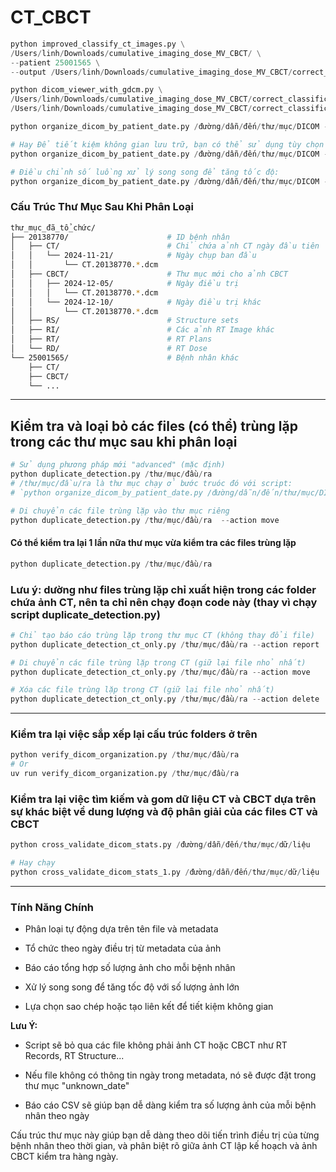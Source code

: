 # CT_CBCT

```python
python improved_classify_ct_images.py \
/Users/linh/Downloads/cumulative_imaging_dose_MV_CBCT/ \
--patient 25001565 \
--output /Users/linh/Downloads/cumulative_imaging_dose_MV_CBCT/correct_classified
```

```python
python dicom_viewer_with_gdcm.py \
/Users/linh/Downloads/cumulative_imaging_dose_MV_CBCT/correct_classification/25001565_ct_planning_files.txt \
/Users/linh/Downloads/cumulative_imaging_dose_MV_CBCT/correct_classification/25001565_cbct_files.txt
```


```python
python organize_dicom_by_patient_date.py /đường/dẫn/đến/thư/mục/DICOM --output /thư/mục/đầu/ra
```

```python
# Hay Để tiết kiệm không gian lưu trữ, bạn có thể sử dụng tùy chọn tạo liên kết (symbolic link):
python organize_dicom_by_patient_date.py /đường/dẫn/đến/thư/mục/DICOM --output /thư/mục/đầu/ra --link
```

```python
# Điều chỉnh số luồng xử lý song song để tăng tốc độ:
python organize_dicom_by_patient_date.py /đường/dẫn/đến/thư/mục/DICOM --output /thư/mục/đầu/ra --workers 8
```


### Cấu Trúc Thư Mục Sau Khi Phân Loại 
```bash
thư_mục_đã_tổ_chức/
├── 20138770/                      # ID bệnh nhân
│   ├── CT/                        # Chỉ chứa ảnh CT ngày đầu tiên
│   │   └── 2024-11-21/            # Ngày chụp ban đầu
│   │       └── CT.20138770.*.dcm
│   ├── CBCT/                      # Thư mục mới cho ảnh CBCT
│   │   ├── 2024-12-05/            # Ngày điều trị
│   │   │   └── CT.20138770.*.dcm
│   │   └── 2024-12-10/            # Ngày điều trị khác
│   │       └── CT.20138770.*.dcm
│   ├── RS/                        # Structure sets
│   ├── RI/                        # Các ảnh RT Image khác
│   ├── RT/                        # RT Plans
│   └── RD/                        # RT Dose
└── 25001565/                      # Bệnh nhân khác
    ├── CT/
    ├── CBCT/
    └── ...
```

---

## Kiểm tra và loại bỏ các files (có thể) trùng lặp trong các thư mục sau khi phân loại

```python
# Sử dụng phương pháp mới "advanced" (mặc định)
python duplicate_detection.py /thư/mục/đầu/ra 
# /thư/mục/đầu/ra là thư mục chạy ở bước truóc đó với script:
# `python organize_dicom_by_patient_date.py /đường/dẫn/đến/thư/mục/DICOM --output /thư/mục/đầu/ra --workers 8`

# Di chuyển các file trùng lặp vào thư mục riêng
python duplicate_detection.py /thư/mục/đầu/ra  --action move

```

#### Có thể kiểm tra lại 1 lần nữa thư mục vừa kiểm tra các files trùng lặp

```python
python duplicate_detection.py /thư/mục/đầu/ra 
```

### Lưu ý: dường như files trùng lặp chỉ xuất hiện trong các folder chứa ảnh CT, nên ta chỉ nên chạy đoạn code này (thay vì chạy script duplicate_detection.py)

```python
# Chỉ tạo báo cáo trùng lặp trong thư mục CT (không thay đổi file)
python duplicate_detection_ct_only.py /thư/mục/đầu/ra --action report

# Di chuyển các file trùng lặp trong CT (giữ lại file nhỏ nhất)
python duplicate_detection_ct_only.py /thư/mục/đầu/ra --action move

# Xóa các file trùng lặp trong CT (giữ lại file nhỏ nhất)
python duplicate_detection_ct_only.py /thư/mục/đầu/ra --action delete
```

---

### Kiểm tra lại việc sắp xếp lại cấu trúc folders ở trên

```python
python verify_dicom_organization.py /thư/mục/đầu/ra
# Or
uv run verify_dicom_organization.py /thư/mục/đầu/ra
```

### Kiểm tra lại việc tìm kiếm và gom dữ liệu CT và CBCT dựa trên sự khác biệt về dung lượng và độ phân giải của các files CT và CBCT

```python
python cross_validate_dicom_stats.py /đường/dẫn/đến/thư/mục/dữ/liệu

# Hay chạy
python cross_validate_dicom_stats_1.py /đường/dẫn/đến/thư/mục/dữ/liệu
```

---

### Tính Năng Chính

- Phân loại tự động dựa trên tên file và metadata
  
- Tổ chức theo ngày điều trị từ metadata của ảnh
  
- Báo cáo tổng hợp số lượng ảnh cho mỗi bệnh nhân
  
- Xử lý song song để tăng tốc độ với số lượng ảnh lớn
  
- Lựa chọn sao chép hoặc tạo liên kết để tiết kiệm không gian

**Lưu Ý:**

- Script sẽ bỏ qua các file không phải ảnh CT hoặc CBCT như RT Records, RT Structure...
  
- Nếu file không có thông tin ngày trong metadata, nó sẽ được đặt trong thư mục "unknown_date"
  
- Báo cáo CSV sẽ giúp bạn dễ dàng kiểm tra số lượng ảnh của mỗi bệnh nhân theo ngày

Cấu trúc thư mục này giúp bạn dễ dàng theo dõi tiến trình điều trị của từng bệnh nhân theo thời gian, và phân biệt rõ giữa ảnh CT lập kế hoạch và ảnh CBCT kiểm tra hàng ngày.
